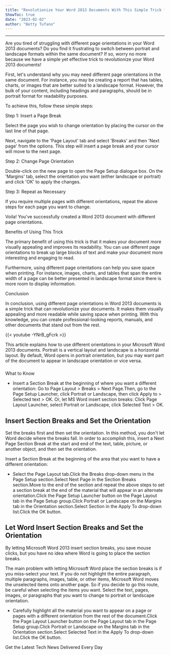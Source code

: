```yaml
---
title: "Revolutionize Your Word 2013 Documents With This Simple Trick for Different Page Orientations!"
ShowToc: true 
date: "2023-02-02"
author: "Betty Tufano"
---
```

*****
Are you tired of struggling with different page orientations in your Word 2013 documents? Do you find it frustrating to switch between portrait and landscape formats within the same document? If so, worry no more because we have a simple yet effective trick to revolutionize your Word 2013 documents!

First, let's understand why you may need different page orientations in the same document. For instance, you may be creating a report that has tables, charts, or images that are better suited to a landscape format. However, the bulk of your content, including headings and paragraphs, should be in portrait format for readability purposes.

To achieve this, follow these simple steps:

Step 1: Insert a Page Break

Select the page you wish to change orientation by placing the cursor on the last line of that page.

Next, navigate to the 'Page Layout' tab and select 'Breaks' and then 'Next page' from the options. This step will insert a page break and your cursor will move to the next page.

Step 2: Change Page Orientation

Double-click on the new page to open the Page Setup dialogue box. On the 'Margins' tab, select the orientation you want (either landscape or portrait) and click 'OK' to apply the changes.

Step 3: Repeat as Necessary

If you require multiple pages with different orientations, repeat the above steps for each page you want to change.

Voila! You've successfully created a Word 2013 document with different page orientations.

Benefits of Using This Trick

The primary benefit of using this trick is that it makes your document more visually appealing and improves its readability. You can use different page orientations to break up large blocks of text and make your document more interesting and engaging to read.

Furthermore, using different page orientations can help you save space when printing. For instance, images, charts, and tables that span the entire width of a page can be better presented in landscape format since there is more room to display information.

Conclusion

In conclusion, using different page orientations in Word 2013 documents is a simple trick that can revolutionize your documents. It makes them visually appealing and more readable while saving space when printing. With this knowledge, you can create professional-looking reports, manuals, and other documents that stand out from the rest.

{{< youtube -YNrB_gFcrk >}} 




This article explains how to use different orientations in your Microsoft Word 2013 documents. Portrait is a vertical layout and landscape is a horizontal layout. By default, Word opens in portrait orientation, but you may want part of the document to appear in landscape orientation or vice versa.

 
### 
What to Know
 
- Insert a Section Break at the beginning of where you want a different orientation: Go to Page Layout > Breaks > Next Page.Then, go to the Page Setup Launcher, click Portrait or Landscape, then click Apply to > Selected text > OK. Or, let MS Word insert section breaks: Click Page Layout Launcher, select Portrait or Landscape, click Selected Text > OK.

 
##   Insert Section Breaks and Set the Orientation  
 

Set the breaks first and then set the orientation. In this method, you don't let Word decide where the breaks fall. In order to accomplish this, insert a Next Page Section Break at the start and end of the text, table, picture, or another object, and then set the orientation.

 

Insert a Section Break at the beginning of the area that you want to have a different orientation:

 
- Select the Page Layout tab.Click the Breaks drop-down menu in the Page Setup section.Select Next Page in the Section Breaks section.Move to the end of the section and repeat the above steps to set a section break at the end of the material that will appear in an alternate orientation.Click the Page Setup Launcher button on the Page Layout tab in the Page Setup group.Click Portrait or Landscape on the Margins tab in the Orientation section.Select Section in the Apply To drop-down list.Click the OK button.

 
##   Let Word Insert Section Breaks and Set the Orientation  
 

By letting Microsoft Word 2013 insert section breaks, you save mouse clicks, but you have no idea where Word is going to place the section breaks.

 

The main problem with letting Microsoft Word place the section breaks is if you miss-select your text. If you do not highlight the entire paragraph, multiple paragraphs, images, table, or other items, Microsoft Word moves the unselected items onto another page. So if you decide to go this route, be careful when selecting the items you want. Select the text, pages, images, or paragraphs that you want to change to portrait or landscape orientation.

 
- Carefully highlight all the material you want to appear on a page or pages with a different orientation from the rest of the document.Click the Page Layout Launcher button on the Page Layout tab in the Page Setup group.Click Portrait or Landscape on the Margins tab in the Orientation section.Select Selected Text in the Apply To drop-down list.Click the OK button.

 

Get the Latest Tech News Delivered Every Day




